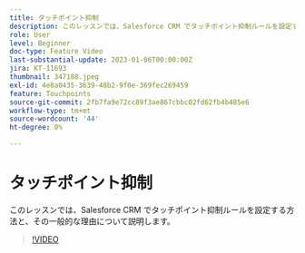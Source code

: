 ```yaml
---
title: タッチポイント抑制
description: このレッスンでは、Salesforce CRM でタッチポイント抑制ルールを設定する方法と、その一般的な理由について説明します。
role: User
level: Beginner
doc-type: Feature Video
last-substantial-update: 2023-01-06T00:00:00Z
jira: KT-11693
thumbnail: 347188.jpeg
exl-id: 4e8a0435-3639-48b2-9f0e-369fec269459
feature: Touchpoints
source-git-commit: 2fb7fa9e72cc89f3ae867cbbc02fd62fb4b485e6
workflow-type: tm+mt
source-wordcount: '44'
ht-degree: 0%

---
```


# タッチポイント抑制

このレッスンでは、Salesforce CRM でタッチポイント抑制ルールを設定する方法と、その一般的な理由について説明します。

>[!VIDEO](https://video.tv.adobe.com/v/347188/?quality=12&learn=on)
